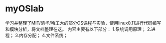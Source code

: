 # myOSlab
学习并整理了MIT/清华/哈工大的部分OS课程与实验，使用linux0.11进行代码编写和模块分析，将文档整理在这。
内容主要有以下部分：
1.系统调用原理；
2.进程；
3.内存分配；
4.文件系统；
